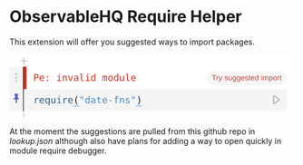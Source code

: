 # ObservableHQ Require Helper

This extension will offer you suggested ways to import packages.

![Example](example.png)

At the moment the suggestions are pulled from this github repo in *lookup.json*
although also have plans for adding a way to open quickly in module require debugger.